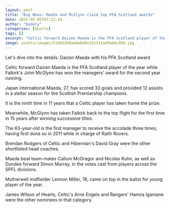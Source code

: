 ```yaml
---
layout: post
title: "Big News: Maeda and McGlynn claim top PFA Scotland awards"
date: 2025-05-05T07:12:14
author: "badely"
categories: [Sports]
tags: []
excerpt: "Celtic forward Daizen Maeda is the PFA Scotland player of the year while Falkirk's John McGlynn picks up the managers' award for the second year runni"
image: assets/images/51d45268ae0abb0ce31331ad9ab6c958.jpg
---
```


Let's dive into the details: Daizen Maeda with his PFA Scotland award

Celtic forward Daizen Maeda is the PFA Scotland player of the year while Falkirk's John McGlynn has won the managers' award for the second year running.

Japan international Maeda, 27, has scored 33 goals and provided 12 assists in a stellar season for the Scottish Premiership champions.

It is the ninth time in 11 years that a Celtic player has taken home the prize.

Meanwhile, McGlynn has taken Falkirk back to the top flight for the first time in 15 years after winning successive titles.

The 63-year-old is the first manager to receive the accolade three times, having first done so in 2011 while in charge of Raith Rovers.

Brendan Rodgers of Celtic and Hibernian's David Gray were the other shortlisted head coaches. 

Maeda beat team-mates Callum McGregor and Nicolas Kuhn, as well as Dundee forward Simon Murray, in the votes cast from players across the SPFL divisions.

Motherwell midfielder Lennon Miller, 18, came on top in the ballot for young player of the year.

James Wilson of Hearts, Celtic's Arne Engels and Rangers' Hamza Igamane were the other nominees in that category.

